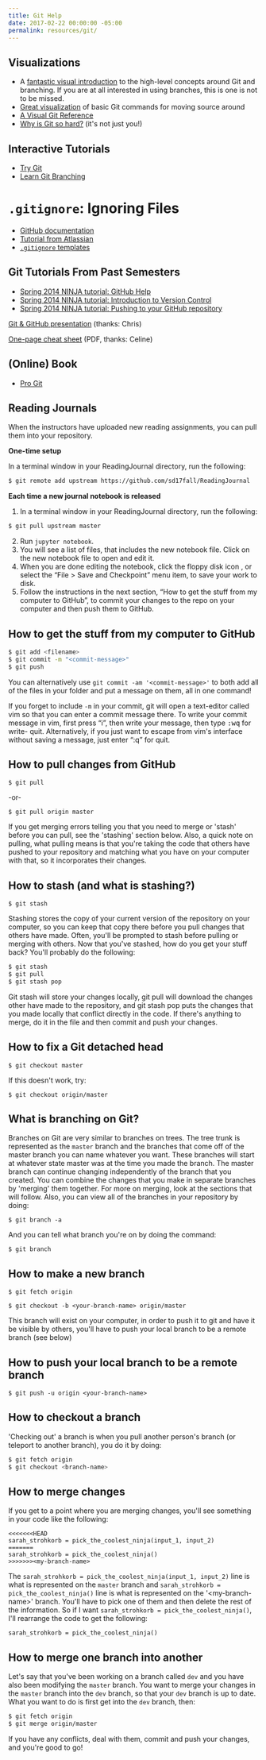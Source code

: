```yaml
---
title: Git Help
date: 2017-02-22 00:00:00 -05:00
permalink: resources/git/
---
```


## Visualizations

* A [fantastic visual introduction](http://pcottle.github.io/learnGitBranching/) to the high-level concepts around Git and branching. If you are at all interested in using branches, this is one is not to be missed.
* [Great visualization](http://www.ndpsoftware.com/git-cheatsheet.html#loc=workspace;) of basic Git commands for moving source around
* [A Visual Git Reference](https://marklodato.github.io/visual-git-guide/index-en.html)
* [Why is Git so hard?](http://merrigrove.blogspot.com/2014/02/why-heck-is-git-so-hard-places-model-ok.html) (it's not just you!)

## Interactive Tutorials

* [Try Git](https://try.github.io/)
* [Learn Git Branching](http://learngitbranching.js.org)

# `.gitignore`: Ignoring Files

* [GitHub documentation](https://help.github.com/articles/ignoring-files/)
* [Tutorial from Atlassian](https://www.atlassian.com/git/tutorials/gitignore)
* [`.gitignore` templates](https://www.gitignore.io)

## Git Tutorials From Past Semesters

* [Spring 2014 NINJA tutorial: GitHub Help](https://docs.google.com/document/d/12mYDk2Bto-8a4LEq3tL9gvNO_8uehsyaV5WMg2-WNj4/edit)
* [Spring 2014 NINJA tutorial: Introduction to Version Control](https://docs.google.com/presentation/d/15UsxsUBIDA78iplWfKsX0yZAoYIf5ofpEr7PRUE2Y28/edit#slide=id.p)
* [Spring 2014 NINJA tutorial: Pushing to your GitHub repository](https://docs.google.com/document/d/1faRvcK33bIetPkgBH5Vw3Vlz8vl6jdPFKvtowT6Q1xw/edit)

[Git &amp; GitHub
presentation](https://docs.google.com/presentation/d/1NpeHiQKs-y2PKp_XrUgzhSSXXBrhTv5DHU4vjQoF99Y/edit?usp=sharing)
(thanks: Chris)

[One-page cheat sheet](https://services.github.com/on-demand/downloads/github-git-cheat-sheet.pdf) (PDF, thanks: Celine)

## (Online) Book
* [Pro Git](https://git-scm.com/book/en/v2)

## Reading Journals

When the instructors have uploaded new reading assignments, you can pull them into your repository.

**One-time setup**

In a terminal window in your ReadingJournal directory, run the following:

```bash
$ git remote add upstream https://github.com/sd17fall/ReadingJournal
```

**Each time a new journal notebook is released**

1. In a terminal window in your ReadingJournal directory, run the following:
  ```bash
  $ git pull upstream master
  ```
2. Run `jupyter notebook`.
3. You will see a list of files, that includes the new notebook file. Click on the new notebook file to open and edit it.
4. When you are done editing the notebook, click the floppy disk icon <i class="fa fa-floppy-o" aria-hidden="true"></i>, or select the “File > Save and Checkpoint” menu item, to save your work to disk.
5. Follow the instructions in the next section, “How to get the stuff from my computer to GitHub”, to commit your changes to the repo on your computer and then push them to GitHub.

## How to get the stuff from my computer to GitHub

```bash
$ git add <filename>
$ git commit -m "<commit-message>"
$ git push
```

You can alternatively use `git commit -am '<commit-message>'` to both add all
of the files in your folder and put a message on them, all in one command!

If you forget to include `-m` in your commit, git will open a text-editor called
vim so that you can enter a commit message there. To write your commit message
in vim, first press “i”, then write your message, then type <kbd>:wq</kbd> for write-
quit. Alternatively, if you just want to escape from vim's interface without
saving a message, just enter “:q” for quit.

## How to pull changes from GitHub

`$ git pull`

-or-

`$ git pull origin master`

If you get merging errors telling you that you need to merge or 'stash' before
you can pull, see the 'stashing' section below. Also, a quick note on pulling,
what pulling means is that you're taking the code that others have pushed to
your repository and matching what you have on your computer with that, so it
incorporates their changes.

## How to stash (and what is stashing?)

`$ git stash`

Stashing stores the copy of your current version of the repository on your
computer, so you can keep that copy there before you pull changes that others
have made. Often, you'll be prompted to stash before pulling or merging with
others. Now that you've stashed, how do you get your stuff back? You'll
probably do the following:

```bash
$ git stash
$ git pull
$ git stash pop
```

Git stash will store your changes locally, git pull will download the changes
other have made to the repository, and git stash pop puts the changes that you
made locally that conflict directly in the code. If there's anything to merge,
do it in the file and then commit and push your changes.

## How to fix a Git detached head

`$ git checkout master`

If this doesn't work, try:

`$ git checkout origin/master`

## What is branching on Git?

Branches on Git are very similar to branches on trees. The tree trunk is
represented as the `master` branch and the branches that come off of the
master branch you can name whatever you want. These branches will start at
whatever state master was at the time you made the branch. The master branch
can continue changing independently of the branch that you created. You can
combine the changes that you make in separate branches by 'merging' them
together. For more on merging, look at the sections that will follow. Also,
you can view all of the branches in your repository by doing:

`$ git branch -a`

And you can tell what branch you're on by doing the command:

`$ git branch`

## How to make a new branch

`$ git fetch origin`

`$ git checkout -b <your-branch-name> origin/master`

This branch will exist on your computer, in order to push it to git and have
it be visible by others, you'll have to push your local branch to be a remote
branch (see below)

## How to push your local branch to be a remote branch

`$ git push -u origin <your-branch-name>`

## How to checkout a branch

'Checking out' a branch is when you pull another person's branch (or teleport
to another branch), you do it by doing:

```bash
$ git fetch origin
$ git checkout <branch-name>
```

## How to merge changes

If you get to a point where you are merging changes, you'll see something in
your code like the following:

    <<<<<<<HEAD
    sarah_strohkorb = pick_the_coolest_ninja(input_1, input_2)
    =======
    sarah_strohkorb = pick_the_coolest_ninja()
    >>>>>>><my-branch-name>

The `sarah_strohkorb = pick_the_coolest_ninja(input_1, input_2)` line is what
is represented on the `master` branch and `sarah_strohkorb = pick_the_coolest_ninja()` line is what is represented on the '&lt;my-branch-name&gt;' branch. You'll have to pick one of them and then delete the rest of
the information. So if I want `sarah_strohkorb = pick_the_coolest_ninja()`,
I'll rearrange the code to get the following:

    sarah_strohkorb = pick_the_coolest_ninja()

## How to merge one branch into another

Let's say that you've been working on a branch called `dev` and you have also
been modifying the `master` branch. You want to merge your changes in the
`master` branch into the `dev` branch, so that your `dev` branch is up to
date. What you want to do is first get into the `dev` branch, then:

```bash
$ git fetch origin
$ git merge origin/master
```

If you have any conflicts, deal with them, commit and push your changes, and
you're good to go!
